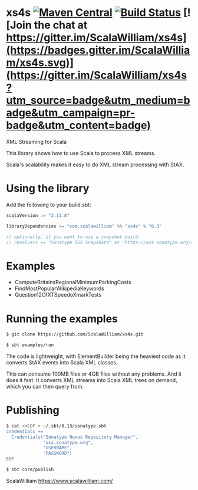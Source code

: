 xs4s [![Maven Central](https://img.shields.io/maven-central/v/com.scalawilliam/xs4s_2.11.svg)](https://maven-badges.herokuapp.com/maven-central/com.scalawilliam/xs4s_2.11) [![Build Status](https://travis-ci.org/ScalaWilliam/xs4s.svg?branch=master)](https://travis-ci.org/ScalaWilliam/xs4s) [![Join the chat at https://gitter.im/ScalaWilliam/xs4s](https://badges.gitter.im/ScalaWilliam/xs4s.svg)](https://gitter.im/ScalaWilliam/xs4s?utm_source=badge&utm_medium=badge&utm_campaign=pr-badge&utm_content=badge)
====



XML Streaming for Scala

This library shows how to use Scala to process XML streams.

Scala's scalability makes it easy to do XML stream processing with StAX.

Using the library
======

Add the following to your build.sbt:

```sbt
scalaVersion := "2.11.8"

libraryDependencies += "com.scalawilliam" %% "xs4s" % "0.3"

// optionally, if you want to use a snapshot build.
// resolvers += "Sonatype OSS Snapshots" at "https://oss.sonatype.org/content/repositories/snapshots"
```

Examples
======

* ComputeBritainsRegionalMinimumParkingCosts
* FindMostPopularWikipediaKeywords
* Question12OfXTSpeedoXmarkTests

Running the examples
======


```bash
$ git clone https://github.com/ScalaWilliam/xs4s.git

$ sbt examples/run
```

The code is lightweight, with ElementBuilder being the heaviest code as it converts
StAX events into Scala XML classes.

This can consume 100MB files or 4GB files without any problems. And it does it fast. It converts XML streams into Scala XML trees on demand, which you can then query from.

Publishing
======
``` bash
$ cat <<EOF > ~/.sbt/0.13/sonatype.sbt
credentials +=
  Credentials("Sonatype Nexus Repository Manager",
              "oss.sonatype.org",
              "USERNAME",
              "PASSWORD")
EOF

$ sbt core/publish
```


ScalaWilliam <https://www.scalawilliam.com/>
